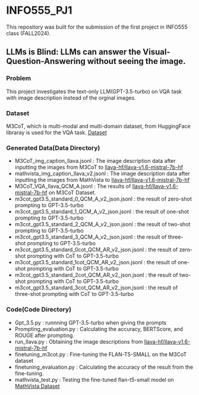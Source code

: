 # INFO555_PJ1
This repository was built for the submission of the first project in INFO555 class (FALL2024).

## LLMs is Blind: LLMs can answer the Visual-Question-Answering without seeing the image.
### Problem
This project investigates the text-only LLM(GPT-3.5-turbo) on VQA task with image description instead of the orginal images.
### Dataset
M3CoT, which is multi-modal and multi-domain dataset, from HuggingFace libraray is used for the VQA task. [Dataset](https://huggingface.co/datasets/LightChen2333/M3CoT)

### Generated Data(Data Directory)
* M3CoT_img_caption_llava.jsonl : The image description data after inputting the images from M3CoT to [llava-hf/llava-v1.6-mistral-7b-hf](https://huggingface.co/llava-hf/llava-v1.6-mistral-7b-hf)
* mathvista_img_caption_llava_v2.jsonl :  The image description data after inputting the images from MathVista to [llava-hf/llava-v1.6-mistral-7b-hf](https://huggingface.co/llava-hf/llava-v1.6-mistral-7b-hf)
* M3CoT_VQA_llava_QCM_A.jsonl : The results of [llava-hf/llava-v1.6-mistral-7b-hf](https://huggingface.co/llava-hf/llava-v1.6-mistral-7b-hf) on M3CoT Dataset.
* m3cot_gpt3.5_standard_0_QCM_A_v2_json.jsonl : the result of zero-shot prompting to GPT-3.5-turbo
* m3cot_gpt3.5_standard_1_QCM_A_v2_json.jsonl : the result of one-shot prompting to GPT-3.5-turbo
* m3cot_gpt3.5_standard_2_QCM_A_v2_json.jsonl : the result of two-shot prompting to GPT-3.5-turbo
* m3cot_gpt3.5_standard_3_QCM_A_v2_json.jsonl : the result of three-shot prompting to GPT-3.5-turbo
* m3cot_gpt3.5_standard_0cot_QCM_AR_v2_json.jsonl : the result of zero-shot prompting with CoT to GPT-3.5-turbo
* m3cot_gpt3.5_standard_1cot_QCM_AR_v2_json.jsonl : the result of one-shot prompting with CoT to GPT-3.5-turbo
* m3cot_gpt3.5_standard_2cot_QCM_AR_v2_json.jsonl : the result of two-shot prompting with CoT to GPT-3.5-turbo
* m3cot_gpt3.5_standard_3cot_QCM_AR_v2_json.jsonl : the result of three-shot prompting with CoT to GPT-3.5-turbo

### Code(Code Directory)
* Gpt_3.5.py : runnning GPT-3.5-turbo when giving the prompts
* Prompting_evaluation.py : Calculating the accuracy, BERTScore, and ROUGE after prompting.
* run_llava.py :  Obtaining the image descriptions from [llava-hf/llava-v1.6-mistral-7b-hf](https://huggingface.co/llava-hf/llava-v1.6-mistral-7b-hf)
* finetuning_m3cot.py : Fine-tuning the FLAN-T5-SMALL on the M3CoT dataset
* finetuning_evaluation.py : Calculating the accuracy of the result from the fine-tuning.
* mathvista_test.py : Testing the fine-tuned flan-t5-small model on [MathVista Dataset](https://huggingface.co/datasets/AI4Math/MathVista)


